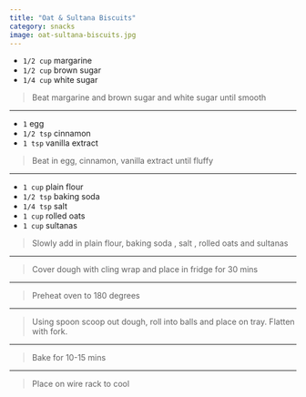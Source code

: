 ```yaml
---
title: "Oat & Sultana Biscuits"
category: snacks
image: oat-sultana-biscuits.jpg
---
```



* `1/2 cup` margarine
* `1/2 cup` brown sugar
* `1/4 cup` white sugar

> Beat margarine and  brown sugar and white sugar   until smooth

---

* `1` egg
* `1/2 tsp` cinnamon
* `1 tsp` vanilla extract

> Beat in egg, cinnamon, vanilla extract until fluffy

---

* `1 cup` plain flour
* `1/2 tsp` baking soda
* `1/4 tsp` salt
* `1 cup` rolled oats
* `1 cup` sultanas

> Slowly add in plain flour, baking soda , salt , rolled oats  and sultanas

---

> Cover dough with cling wrap and place in fridge for 30 mins

---

> Preheat oven to 180 degrees

---

> Using spoon scoop out dough, roll into balls and place on tray. Flatten with fork.

---

> Bake for 10-15 mins

---

> Place on wire rack to cool

